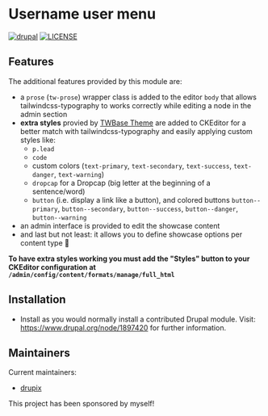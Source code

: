 # Username user menu

[![drupal](https://img.shields.io/badge/drupal-^9-blue.svg?style=flat-square&logo=drupal)](https://drupal.org/)
[![LICENSE](https://img.shields.io/github/license/drupix/twbase_utils?style=flat-square)](https://raw.githubusercontent.com/drupix/twbase_utils/master/LICENSE.txt)

## Features

The additional features provided by this module are:

* a `prose` (`tw-prose`) wrapper class is added to the editor `body` that allows tailwindcss-typography to works correctly while editing a node in the admin section
* **extra styles** provied by [TWBase Theme](https://github.com/drupix/twbase) are added to CKEditor for a better match with tailwindcss-typography and easily applying custom styles like:
  * `p.lead`
  * `code`
  * custom colors (`text-primary`, `text-secondary`, `text-success`, `text-danger`, `text-warning`)
  * `dropcap` for a Dropcap (big letter at the beginning of a sentence/word)
  * `button` (i.e. display a link like a button), and colored buttons `button--primary`, `button--secondary`, `button--success`, `button--danger`, `button--warning`
* an admin interface is provided to edit the showcase content
* and last but not least: it allows you to define showcase options per content type 🥳

**To have extra styles working you must add the "Styles" button to your CKEditor configuration at `/admin/config/content/formats/manage/full_html`**

## Installation

* Install as you would normally install a contributed Drupal module. Visit:
  <https://www.drupal.org/node/1897420> for further information.

## Maintainers

Current maintainers:

* [drupix](https://www.drupal.org/u/drupix)

This project has been sponsored by myself!
